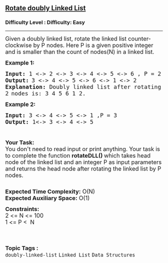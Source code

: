 <h2><a href="https://www.geeksforgeeks.org/problems/rotate-doubly-linked-list-by-p-nodes/1?page=1&category=Linked%20List&difficulty=Easy&status=unsolved&sortBy=submissions">Rotate doubly Linked List</a></h2><h3>Difficulty Level : Difficulty: Easy</h3><hr><div class="problems_problem_content__Xm_eO"><p><span style="font-size:18px">Given a doubly linked list, rotate the linked list counter-clockwise by P nodes. Here P is a given positive integer and is smaller than the count of nodes(N) in a linked list.</span></p>

<p><strong><span style="font-size:18px">Example 1:</span></strong><span style="font-size:18px"><strong> </strong></span></p>

<pre><span style="font-size:18px"><strong>Input:</strong> 1 &lt;-&gt; 2 &lt;-&gt; 3 &lt;-&gt; 4 &lt;-&gt; 5 &lt;-&gt; 6 , P = 2</span>
<strong><span style="font-size:18px">Output:</span> </strong><span style="font-size:18px">3 &lt;-&gt; 4 &lt;-&gt; 5 &lt;-&gt; 6 &lt;-&gt; 1 &lt;-&gt; 2</span>
<span style="font-size:18px"><strong>Explanation: </strong>Doubly linked list after rotating</span>
<span style="font-size:18px">2</span> <span style="font-size:18px">nodes is: 3 4 5 6 1 2.</span></pre>

<p><strong><span style="font-size:18px">Example 2: </span></strong></p>

<pre><strong><span style="font-size:18px">Input: </span></strong><span style="font-size:18px">3 &lt;-&gt; 4 &lt;-&gt; 5 &lt;-&gt; 1 ,P = 3</span>
<span style="font-size:18px"><strong>Output:</strong> 1&lt;-&gt; 3 &lt;-&gt; 4 &lt;-&gt; 5</span></pre>

<p>&nbsp;</p>

<p><span style="font-size:18px"><strong>Your Task:</strong><br>
You don't need to read input or print anything. Your task is to complete the function&nbsp;<strong>rotateDLL()&nbsp;</strong>which takes head node of the linked list and an integer P as input parameters and returns the head&nbsp;node after rotating the linked list by P nodes.</span></p>

<p><br>
<span style="font-size:18px"><strong>Expected Time Complexity:</strong>&nbsp;O(N)<br>
<strong>Expected Auxiliary Space:</strong>&nbsp;O(1)</span></p>

<p><span style="font-size:18px"><strong>Constraints:</strong><br>
2 &lt;= N &lt;= 100<br>
1 &lt;= P &lt;&nbsp;&nbsp;N</span><br>
&nbsp;</p>
</div><br><p><span style=font-size:18px><strong>Topic Tags : </strong><br><code>doubly-linked-list</code>&nbsp;<code>Linked List</code>&nbsp;<code>Data Structures</code>&nbsp;
